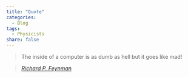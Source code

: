 ```yaml
---
title: "Quote"
categories:
  - Blog
tags:
  - Physicists
share: false
---
```


> The inside of a computer is as dumb as hell but it goes like mad!
  
> <cite><a href="https://quotefancy.com/quote/1185459/Richard-P-Feynman-The-inside-of-a-computer-is-as-dumb-as-hell-but-it-goes-like-mad#:~:text=Richard%20P.,but%20it%20goes%20like%20mad!%E2%80%9D">Richard P. Feynman</a></cite>